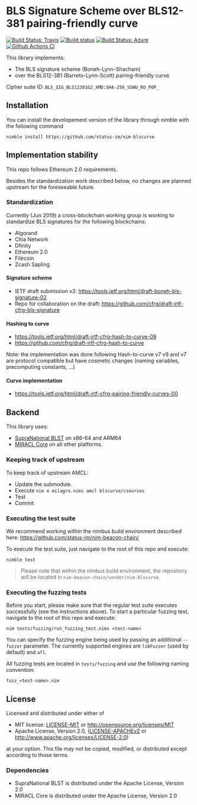 # BLS Signature Scheme over BLS12-381 pairing-friendly curve

[![Build Status: Travis](https://img.shields.io/travis/status-im/nim-blscurve/master?label=Travis%20%28Linux%20ARM64%2FPowerPC64)](https://travis-ci.org/status-im/nim-blscurve)
[![Build status](https://ci.appveyor.com/api/projects/status/6l1il60ljfbtxw3g/branch/master?svg=true)](https://ci.appveyor.com/project/nimbus/nim-blscurve/branch/master)
[![Build Status: Azure](https://img.shields.io/azure-devops/build/nimbus-dev/0c305144-232d-4f3e-ba77-93e4e81182da/4/master?label=Azure%20%28Linux%2064-bit%2C%20Windows%2032-bit%2F64-bit%2C%20MacOS%2064-bit%29)](https://dev.azure.com/nimbus-dev/nim-blscurve/_build?definitionId=4&branchName=master)
[![Github Actions CI](https://github.com/status-im/nim-blscurve/workflows/CI/badge.svg)](https://github.com/status-im/nim-blscurve/actions?query=workflow%3A%22CI%22)

This library implements:
- The BLS signature scheme (Boneh-Lynn-Shacham)
- over the BLS12-381 (Barreto-Lynn-Scott) pairing-friendly curve

Cipher suite ID: `BLS_SIG_BLS12381G2_XMD:SHA-256_SSWU_RO_POP_`

## Installation

You can install the developement version of the library through nimble with the following command
```
nimble install https://github.com/status-im/nim-blscurve
```

## Implementation stability

This repo follows Ethereum 2.0 requirements.

Besides the standardization work described below, no changes are planned upstream
for the foreseeable future.

### Standardization

Currently (Jun 2019) a cross-blockchain working group is working to standardize BLS signatures
for the following blockchains:
- Algorand
- Chia Network
- Dfinity
- Ethereum 2.0
- Filecoin
- Zcash Sapling

#### Signature scheme

- IETF draft submission v2: https://tools.ietf.org/html/draft-boneh-bls-signature-02
- Repo for collaboration on the draft: https://github.com/cfrg/draft-irtf-cfrg-bls-signature

#### Hashing to curve

- https://tools.ietf.org/html/draft-irtf-cfrg-hash-to-curve-09
- https://github.com/cfrg/draft-irtf-cfrg-hash-to-curve

Note: the implementation was done following Hash-to-curve v7
v9 and v7 are protocol compatible but have cosmetic changes (naming variables, precomputing constants, ...)

#### Curve implementation

- https://tools.ietf.org/html/draft-irtf-cfrg-pairing-friendly-curves-00

## Backend

This library uses:
- [SupraNational BLST](https://github.com/supranational/blst) on x86-64 and ARM64
- [MIRACL Core](https://github.com/miracl/core) on all other platforms.

### Keeping track of upstream

To keep track of upstream AMCL:

- Update the submodule.
- Execute `nim e milagro.nims amcl blscurve/csources`
- Test
- Commit

### Executing the test suite

We recommend working within the nimbus build environment described here:
https://github.com/status-im/nim-beacon-chain/

To execute the test suite, just navigate to the root of this repo and execute:

```
nimble test
```

> Please note that within the nimbus build environment, the repository will
  be located in `nim-beacon-chain/vendor/nim-blscurve`.

### Executing the fuzzing tests

Before you start, please make sure that the regular test suite executes
successfully (see the instructions above). To start a particular fuzzing
test, navigate to the root of this repo and execute:

```
nim tests/fuzzing/run_fuzzing_test.nims <test-name>
```

You can specify the fuzzing engine being used by passing an additional
`--fuzzer` parameter. The currently supported engines are `libFuzzer`
(used by default) and `afl`.

All fuzzing tests are located in `tests/fuzzing` and use the following
naming convention:

```
fuzz_<test-name>.nim
```

## License

Licensed and distributed under either of

* MIT license: [LICENSE-MIT](LICENSE-MIT) or http://opensource.org/licenses/MIT
* Apache License, Version 2.0, ([LICENSE-APACHEv2](LICENSE-APACHEv2) or http://www.apache.org/licenses/LICENSE-2.0)

at your option. This file may not be copied, modified, or distributed except according to those terms.

### Dependencies

- SupraNational BLST is distributed under the Apache License, Version 2.0
- MIRACL Core is distributed under the Apache License, Version 2.0
